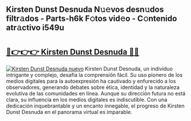 ## Kirsten Dunst Desnuda N𝚞𝚎vos desn𝚞dos filtr𝚊dos - Parts-h6k F𝚘tos vid𝚎o - C𝚘ntenido atr𝚊ctivo i549u

# <h2><a href="http://mbduw2a.tromn.icu/?c=Kirsten+Dunst+Desnuda">🔗👉👉👉 Kirsten Dunst Desnuda 🔗🔗</a></h2>

[![Kirsten Dunst Desnuda nuevo](https://i.imgur.com/pEAQMta.gif)](http://mbduw2a.tromn.icu/?c=Kirsten+Dunst+Desnuda)
Kirsten Dunst Desnuda, un individuo intrigante y complejo, desafía la comprensión fácil. Su uso pionero de los medios digitales para la autoexpresión ha cautivado y enfurecido a los observadores, generando debates sobre ética, identidad y la naturaleza evolutiva de las comunidades en línea. Aunque su dirección futura no está clara, su influencia en los medios digitales es indiscutible. Con una dedicación inquebrantable y un encanto innegable, el progreso de Kirsten Dunst Desnuda en el panorama virtual es imparable.
